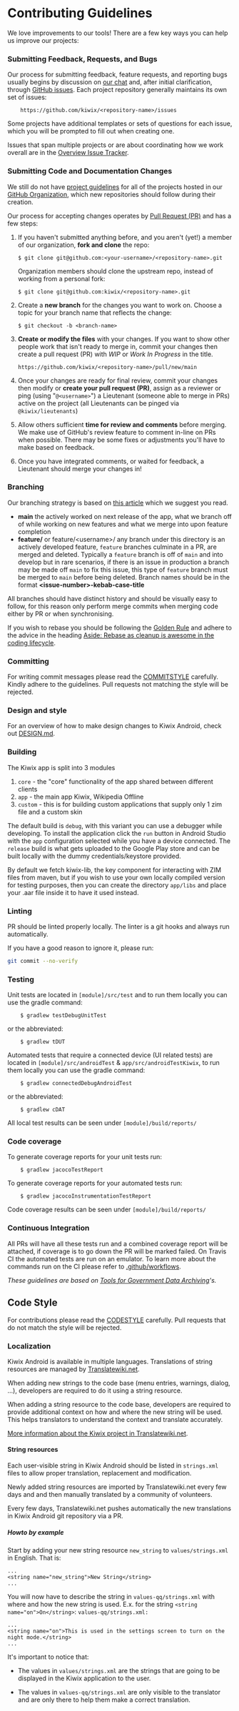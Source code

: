# Contributing Guidelines

We love improvements to our tools! There are a few key ways you can help us improve our projects:

### Submitting Feedback, Requests, and Bugs

Our process for submitting feedback, feature requests, and reporting bugs usually begins by discussion on [our chat](http://wiki.kiwix.org/wiki/Communication#Chat) and, after initial clarification, through [GitHub issues](https://help.github.com/articles/about-issues/). Each project repository generally maintains its own set of issues:

        https://github.com/kiwix/<repository-name>/issues

Some projects have additional templates or sets of questions for each issue, which you will be prompted to fill out when creating one.

Issues that span multiple projects or are about coordinating how we work overall are in the [Overview Issue Tracker](https://github.com/kiwix/overview/issues).

### Submitting Code and Documentation Changes

We still do not have [project guidelines](./guidelines/project_guidelines.md) for all of the projects hosted in our [GitHub Organization](https://github.com/kiwix), which new repositories should follow during their creation.

Our process for accepting changes operates by [Pull Request (PR)](https://help.github.com/articles/about-pull-requests/) and has a few steps:

1.  If you haven't submitted anything before, and you aren't (yet!) a member of our organization, **fork and clone** the repo:

        $ git clone git@github.com:<your-username>/<repository-name>.git

    Organization members should clone the upstream repo, instead of working from a personal fork:

        $ git clone git@github.com:kiwix/<repository-name>.git

1.  Create a **new branch** for the changes you want to work on. Choose a topic for your branch name that reflects the change:

        $ git checkout -b <branch-name>

1.  **Create or modify the files** with your changes. If you want to show other people work that isn't ready to merge in, commit your changes then create a pull request (PR) with _WIP_ or _Work In Progress_ in the title.

        https://github.com/kiwix/<repository-name>/pull/new/main

1.  Once your changes are ready for final review, commit your changes then modify or **create your pull request (PR)**, assign as a reviewer or ping (using "`@<username>`") a Lieutenant (someone able to merge in PRs) active on the project (all Lieutenants can be pinged via `@kiwix/lieutenants`)

1.  Allow others sufficient **time for review and comments** before merging. We make use of GitHub's review feature to comment in-line on PRs when possible. There may be some fixes or adjustments you'll have to make based on feedback.

1.  Once you have integrated comments, or waited for feedback, a Lieutenant should merge your changes in!

### Branching

Our branching strategy is based on [this article](https://nvie.com/posts/a-successful-git-branching-model/) which we suggest you read.

+ **main**  the actively worked on next release of the app, what we branch off of while working on new features and what we merge into upon feature completion
+ **feature/** or feature/\<username\>/ any branch under this directory is an actively developed feature, `feature` branches culminate in a PR, are merged and deleted.
 Typically a `feature` branch is off of `main` and into develop but in rare scenarios, if there is an issue in production a branch may be made off `main` to fix this issue, this type of `feature` branch must be merged to `main` before being deleted.
Branch names should be in the format **\<issue-number\>-kebab-case-title**

All branches should have distinct history and should be visually easy to follow, for this reason only perform merge commits when merging code either by PR or when synchronising.

If you wish to rebase you should be following the [Golden Rule](https://www.atlassian.com/git/tutorials/merging-vs-rebasing#the-golden-rule-of-rebasing) and adhere to the advice in the heading [Aside: Rebase as cleanup is awesome in the coding lifecycle](https://www.atlassian.com/git/articles/git-team-workflows-merge-or-rebase).

### Committing

For writing commit messages please read the
[COMMITSTYLE](docs/commitstyle.md) carefully. Kindly adhere to the
guidelines. Pull requests not matching the style will be rejected.

### Design and style

For an overview of how to make design changes to Kiwix Android, check out [DESIGN.md](https://github.com/kiwix/kiwix-android/blob/main/DESIGN.md).

### Building

The Kiwix app is split into 3 modules
1. `core` - the "core" functionality of the app shared between different clients
1. `app` - the main app Kiwix, Wikipedia Offline
1. `custom` - this is for building custom applications that supply only 1 zim file and a custom skin

The default build is `debug`, with this variant you can use a debugger while developing. To install the application click the `run` button in Android Studio with the `app` configuration selected while you have a device connected. The `release` build is what gets uploaded to the Google Play store and can be built locally with the dummy credentials/keystore provided.

By default we fetch kiwix-lib, the key component for interacting with ZIM files from maven, but if you wish to use your own locally compiled version for testing purposes, then you can create the directory `app/libs` and place your .aar file inside it to have it used instead.

### Linting

PR should be linted properly locally. The linter is a git hooks and always run automatically.

If you have a good reason to ignore it, please run:
```bash
git commit --no-verify
```

### Testing

Unit tests are located in `[module]/src/test` and to run them locally you
can use the gradle command:

        $ gradlew testDebugUnitTest

or the abbreviated:

        $ gradlew tDUT

Automated tests that require a connected device (UI related tests) are located in `[module]/src/androidTest` & `app/src/androidTestKiwix`, to run them locally you can use the gradle command:

        $ gradlew connectedDebugAndroidTest

or the abbreviated:


        $ gradlew cDAT

All local test results can be seen under `[module]/build/reports/`

### Code coverage

To generate coverage reports for your unit tests run:

        $ gradlew jacocoTestReport

To generate coverage reports for your automated tests run:

        $ gradlew jacocoInstrumentationTestReport

Code coverage results can be seen under `[module]/build/reports/`

### Continuous Integration

All PRs will have all these tests run and a combined coverage report will be attached, if coverage is to go down the PR will be marked failed. On Travis CI the automated tests are run on an emulator. To
learn more about the commands run on the CI please refer to [.github/workflows](https://github.com/kiwix/kiwix-android/tree/main/.github/workflows).


_These guidelines are based on [Tools for Government Data Archiving](https://github.com/edgi-govdata-archiving/overview/blob/master/CONTRIBUTING.md)'s._

## Code Style

For contributions please read the [CODESTYLE](docs/codestyle.md)
carefully. Pull requests that do not match the style will be rejected.

### Localization

Kiwix Android is available in multiple languages. Translations of
string resources are managed by
[Translatewiki.net](https://translatewiki.net).

When adding new strings to the code base (menu entries, warnings,
dialog, ...), developers are required to do it using a string
resource.

When adding a string resource to the code base, developers
are required to provide additional context on how and where the new
string will be used. This helps translators to understand the context
and translate accurately.

[More information about the Kiwix project in
Translatewiki.net](https://translatewiki.net/wiki/Translating:Kiwix).

#### String resources

Each user-visible string in Kiwix Android should be listed in
`strings.xml ` files to allow proper translation, replacement and
modification.

Newly added string resources are imported by Translatewiki.net every
few days and and then manually translated by a community of
volunteers.

Every few days, Translatewiki.net pushes automatically the new
translations in Kiwix Android git repository via a PR.

##### Howto by example

Start by adding your new string resource `new_string` to
`values/strings.xml` in English. That is:
```
...
<string name="new_string">New String</string>
...

```

You will now have to describe the string in `values-qq/strings.xml`
with where and how the new string is used. E.x. for the string
`<string name="on">On</string>`: `values-qq/strings.xml:`

```
...
<string name="on">This is used in the settings screen to turn on the night mode.</string>
...
```

It's important to notice that:

- The values in `values/strings.xml` are the strings that are going to
  be displayed in the Kiwix application to the user.

- The values in `values-qq/strings.xml` are only visible to the
  translator and are only there to help them make a correct
  translation.
